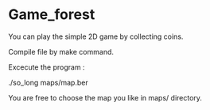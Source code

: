 # Game_forest
You can play the simple 2D game by collecting coins.

Compile file by make command.

Excecute the program : 

./so_long maps/map.ber


You are free to choose the map you like in maps/ directory.
